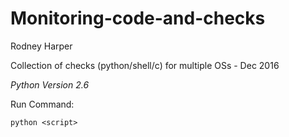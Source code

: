 # Monitoring-code-and-checks

Rodney Harper

Collection of checks (python/shell/c) for multiple OSs - Dec 2016

*Python Version 2.6*

Run Command:

	python <script>
